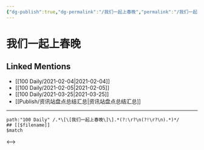 ```yaml
---
{"dg-publish":true,"dg-permalink":"/我们一起上春晚","permalink":"/我们一起上春晚/","created":"2023-04-08T22:07:07.000+08:00","updated":"2023-04-08T22:07:07.000+08:00"}
---
```


# 我们一起上春晚

## Linked Mentions
- [[100 Daily/2021-02-04\|2021-02-04]]
- [[100 Daily/2021-02-05\|2021-02-05]]
- [[100 Daily/2021-03-25\|2021-03-25]]
- [[Publish/资讯站盘点总结汇总\|资讯站盘点总结汇总]]


---

```expander
path:"100 Daily" /.*\[\[我们一起上春晚\]\].*(?:\r?\n(?!\r?\n).*)*/
## [[$filename]]
$match
```

<-->